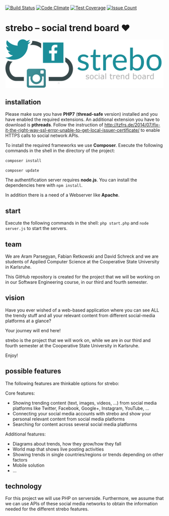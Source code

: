 [![Build Status](https://travis-ci.org/strebo/strebo.svg)](https://travis-ci.org/strebo/strebo) 
[![Code Climate](https://codeclimate.com/github/strebo/strebo/badges/gpa.svg)](https://codeclimate.com/github/strebo/strebo)
 [![Test Coverage](https://codeclimate.com/github/strebo/strebo/badges/coverage.svg)](https://codeclimate.com/github/strebo/strebo/coverage) [![Issue Count](https://codeclimate.com/github/strebo/strebo/badges/issue_count.svg)](https://codeclimate.com/github/strebo/strebo)

# strebo – social trend board ❤
![strebo - social trend board](/resources/logo-large-with-subtitle.png "strebo - social trend board")

## installation
Please make sure you have **PHP7** (**thread-safe** version) installed and you have enabled the required extensions. An additional extension you have to download is **pthreads**. Follow the instruction of http://tzfrs.de/2014/07/fix-it-the-right-way-ssl-error-unable-to-get-local-issuer-certificate/ to enable HTTPS calls to social network APIs.

To install the required frameworks we use **Composer**. Execute the following commands in the shell in the directory of the project:

``composer install``

``composer update``

The authentification server requires **node.js**.
You can install the dependencies here with ``npm install``.

In addition there is a need of a Webserver like **Apache**.

## start

Execute the following commands in the shell:
``php start.php``
and
``node server.js``
to start the servers.

## team
We are Aram Parsegyan, Fabian Retkowski and David Schreck and we are students of Applied Computer Science at the Cooperative State University in Karlsruhe.

This GitHub repository is created for the project that we will be working on in our Software Engineering course, in our third and fourth semester.

## vision

Have you ever wished of a web-based application where you can see ALL the trendy stuff and all your relevant content from different social-media platforms at a glance?

Your journey will end here!

strebo is the project that we will work on, while we are in our third and fourth semester at the Cooperative State University in Karlsruhe.

Enjoy!

## possible features

The following features are thinkable options for strebo:

Core features:
* Showing trending content (text, images, videos, …) from social media platforms like Twitter, Facebook, Google+, Instagram, YouTube, …
* Connecting your social media accounts with strebo and show your personal relevant content from social media platforms
* Searching for content across several social media platforms

Additional features:
* Diagrams about trends, how they grow/how they fall
* World map that shows live posting activities
* Showing trends in single countries/regions or trends depending on other factors
* Mobile solution
* ...

## technology

For this project we will use PHP on serverside. Furthermore, we assume that we can use APIs of these social media networks to obtain the information needed for the different strebo features.
